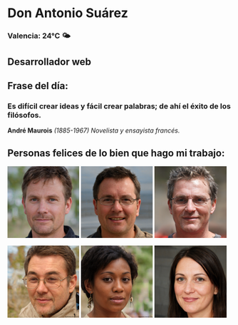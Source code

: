 # Don Antonio Suárez
### Valencia:  24°C 🌤️
## Desarrollador web
## Frase del día:
<!-- START QUOTE -->
### Es difícil crear ideas y fácil crear palabras; de ahí el éxito de los filósofos.
**André Maurois** *(1885-1967) Novelista y ensayista francés.*
<!-- END QUOTE -->






## Personas felices de lo bien que hago mi trabajo:

<p float="left">
  <img src="src/image_0.png" width="32%" />
  <img src="src/image_1.png" width="32%" /> 
  <img src="src/image_2.png" width="32%" />
</p>
<p float="left">
  <img src="src/image_3.png" width="32%" />
  <img src="src/image_4.png" width="32%" /> 
  <img src="src/image_5.png" width="32%" />
</p>